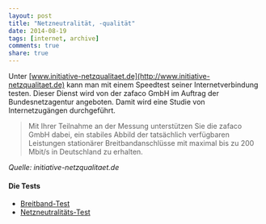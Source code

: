 ```yaml
---
layout: post
title: "Netzneutralität, -qualität"
date: 2014-08-19
tags: [internet, archive]
comments: true
share: true
---
```



Unter [www.initiative-netzqualitaet.de](http://www.initiative-netzqualitaet.de) kann man mit einem Speedtest seiner Internetverbindung testen. Dieser Dienst wird von der zafaco GmbH im Auftrag der Bundesnetzagentur angeboten. Damit wird eine Studie von Internetzugängen durchgeführt.
> Mit Ihrer Teilnahme an der Messung unterstützen Sie die zafaco GmbH dabei, ein stabiles Abbild der tatsächlich verfügbaren Leistungen stationärer Breitbandanschlüsse mit maximal bis zu 200 Mbit/s in Deutschland zu erhalten.

*Quelle: initiative-netzqualitaet.de*

#### Die Tests
* [Breitband-Test](http://www.initiative-netzqualitaet.de/zum-test/)
* [Netzneutralitäts-Test](http://www.initiative-netzqualitaet.de/netzneutralitaetstest/)
